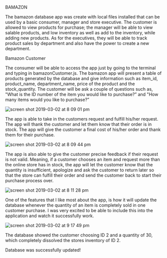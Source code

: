 BAMAZON



The bamazon database app was create with local files installed that can be used by a basic consumer, manager and store executive.  The customer is allowed to view products for purchase;  the manager will be able to view salable products, and low inventory as well as add to the inventory, while adding new products.  As for the executives, they will be able to track product sales by department and also have the power to create a new department.



Bamazon Customer

The consumer will be able to access the app just by going to the terminal and typing in bamazonCustomer.js.  The bamazon app will present  a table of products generated by the database and give information such as item_id, product_name, department_name, price of the product and the stock_quantity.  The customer  will be ask a couple of questions such as, "What is the ID number of the item you would like to purchase?” and "How many items would you like to purchase?” 

![screen shot 2019-03-02 at 8 09 01 pm](https://user-images.githubusercontent.com/45025352/53691554-0a38a400-3d46-11e9-970d-f1b42fbe1896.png)



The app is able to take in the customers request and fulfill his/her request. The app will thank the customer and let them know that their order is in stock.  The app will give the customer a final cost of his/her order and thank them for their purchase.


![screen shot 2019-03-02 at 8 09 44 pm](https://user-images.githubusercontent.com/45025352/53691622-56d0af00-3d47-11e9-9b96-0fce2dcd82df.png)



The app is also able to give the customer precise feedback if their request is not valid.  Meaning, if a customer chooses an item and request more than the online store has in stock, the app will let the customer know that the quantity is insufficient, apologize and ask the customer to return later so that the store can fulfill their order and send the customer back to start their purchase process over.

![screen shot 2019-03-02 at 8 11 28 pm](https://user-images.githubusercontent.com/45025352/53691636-d2326080-3d47-11e9-9d9e-f773bc268612.png)



One of the features that I like most about the app, is how it will update the database whenever the quantity of an item is completely sold in one customer purchase.  I was very excited to be able to include this into the application and watch it successfully work.


![screen shot 2019-03-02 at 9 17 49 pm](https://user-images.githubusercontent.com/45025352/53691656-276e7200-3d48-11e9-96f4-6cdbe28f7ac2.png)


The database showed the customer choosing ID 2 and a quantity of 30, which completely dissolved the stores inventory of ID 2.



Database was successfully updated!



